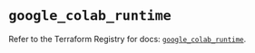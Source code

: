 # `google_colab_runtime`

Refer to the Terraform Registry for docs: [`google_colab_runtime`](https://registry.terraform.io/providers/hashicorp/google/6.23.0/docs/resources/colab_runtime).
